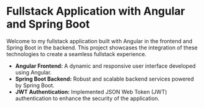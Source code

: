 # Fullstack Application with Angular and Spring Boot

Welcome to my fullstack application built with Angular in the frontend and Spring Boot in the backend. This project showcases the integration of these technologies to create a seamless fullstack experience.

- **Angular Frontend:** A dynamic and responsive user interface developed using Angular.
- **Spring Boot Backend:** Robust and scalable backend services powered by Spring Boot.
- **JWT Authentication:** Implemented JSON Web Token (JWT) authentication to enhance the security of the application.

